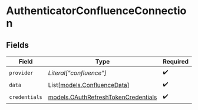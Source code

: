 # AuthenticatorConfluenceConnection


## Fields

| Field                                                                            | Type                                                                             | Required                                                                         | Description                                                                      |
| -------------------------------------------------------------------------------- | -------------------------------------------------------------------------------- | -------------------------------------------------------------------------------- | -------------------------------------------------------------------------------- |
| `provider`                                                                       | *Literal["confluence"]*                                                          | :heavy_check_mark:                                                               | N/A                                                                              |
| `data`                                                                           | List[[models.ConfluenceData](../models/confluencedata.md)]                       | :heavy_check_mark:                                                               | N/A                                                                              |
| `credentials`                                                                    | [models.OAuthRefreshTokenCredentials](../models/oauthrefreshtokencredentials.md) | :heavy_check_mark:                                                               | N/A                                                                              |